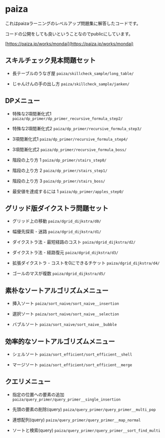 # paiza

これはpaizaラーニングのレベルアップ問題集に解答したコードです。

コードの公開をしても良いということなのでpublicにしています。

[https://paiza.jp/works/mondai](https://paiza.jp/works/mondai)


## スキルチェック見本問題セット

* 長テーブルのうなぎ屋
`paiza/skillcheck_sample/long_table/`

* じゃんけんの手の出し方
`paiza/skillcheck_sample/janken/`


## DPメニュー

* 特殊な2項間漸化式1
`paiza/dp_primer/dp_primer_recursive_formula_step2/`

* 特殊な2項間漸化式2
`paiza/dp_primer/recursive_formula_step3/`

* 3項間漸化式1
`paiza/dp_primer/recursive_formula_step4/`

* 3項間漸化式2
`paiza/dp_primer/recursive_formula_boss/`

* 階段の上り方 1
`paiza/dp_primer/stairs_step0/`

* 階段の上り方 2
`paiza/dp_primer/stairs_step1/`

* 階段の上り方 3
`paiza/dp_primer/stairs_boss/`

* 最安値を達成するには 1
`paiza/dp_primer/apples_step0/`


## グリッド版ダイクストラ問題セット

* グリッド上の移動
`paiza/dgrid_dijkstra/d0/`

* 幅優先探索 - 迷路
`paiza/dgrid_dijkstra/d1/`

* ダイクストラ法 - 最短経路のコスト
`paiza/dgrid_dijkstra/d2/`

* ダイクストラ法 - 経路復元
`paiza/dgrid_dijkstra/d3/`

* 拡張ダイクストラ - コストを0にできるチケット
`paiza/dgrid_dijkstra/d4/`

* ゴールのマスが複数
`paiza/dgrid_dijkstra/d5/`


## 素朴なソートアルゴリズムメニュー

* 挿入ソート
`paiza/sort_naive/sort_naive__insertion`

* 選択ソート
`paiza/sort_naive/sort_naive__selection`

* バブルソート
`paiza/sort_naive/sort_naive__bubble`


## 効率的なソートアルゴリズムメニュー

* シェルソート
`paiza/sort_efficient/sort_efficient__shell`

* マージソート
`paiza/sort_efficient/sort_efficient__merge`


## クエリメニュー

* 指定の位置への要素の追加
`paiza/query_primer/query_primer__single_insertion`

* 先頭の要素の削除(query)
`paiza/query_primer/query_primer__multi_pop`

* 連想配列(query)
`paiza/query_primer/query_primer__map_normal`

* ソートと検索(query)
`paiza/query_primer/query_primer__sort_find_multi`

